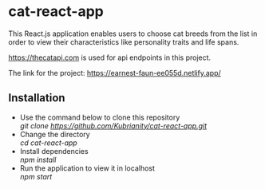 # cat-react-app

This React.js application enables users to choose cat breeds from the list in order to view their characteristics like personality traits and life spans.

https://thecatapi.com is used for api endpoints in this project. 

The link for the project: https://earnest-faun-ee055d.netlify.app/

## Installation
* Use the command below to clone this repository <br>
*git clone https://github.com/Kubrianity/cat-react-app.git* <br>
* Change the directory <br>
*cd cat-react-app* <br>
* Install dependencies <br>
*npm install* <br>
* Run the application to view it in localhost <br>
*npm start* 

